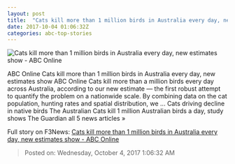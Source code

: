 ```yaml
---
layout: post
title:  "Cats kill more than 1 million birds in Australia every day, new estimates show - ABC Online"
date: 2017-10-04 01:06:32Z
categories: abc-top-stories
---
```


![Cats kill more than 1 million birds in Australia every day, new estimates show - ABC Online](http://www.abc.net.au/news/image/9014070-1x1-700x700.jpg)

ABC Online Cats kill more than 1 million birds in Australia every day, new estimates show ABC Online Cats kill more than a million birds every day across Australia, according to our new estimate — the first robust attempt to quantify the problem on a nationwide scale. By combining data on the cat population, hunting rates and spatial distribution, we ... Cats driving decline in native birds The Australian Cats kill 1 million Australian birds a day, study shows The Guardian all 5 news articles »


Full story on F3News: [Cats kill more than 1 million birds in Australia every day, new estimates show - ABC Online](http://www.f3nws.com/n/yzWgcD)

> Posted on: Wednesday, October 4, 2017 1:06:32 AM
